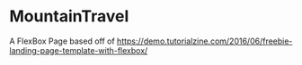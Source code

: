 # MountainTravel
A FlexBox Page based off of https://demo.tutorialzine.com/2016/06/freebie-landing-page-template-with-flexbox/
